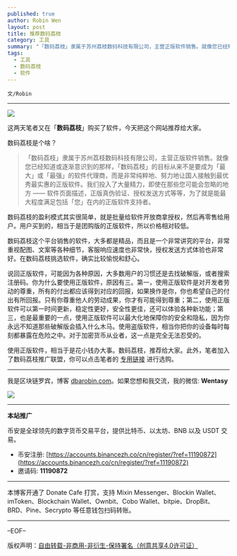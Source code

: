 ```yaml
---
published: true
author: Robin Wen
layout: post
title: 推荐数码荔枝
category: 工具
summary: "「数码荔枝」隶属于苏州荔枝数码科技有限公司，主营正版软件销售。就像您已经知道或逐渐意识到的那样，「数码荔枝」的目标从来不是要成为「最大」或「最强」的软件代理商，而是非常纯粹地、努力地让国人接触到最优秀最实惠的正版软件。我们投入了大量精力，即使在那些您可能会忽略的地方 —— 软件页面描述，正版真伪验证、授权发送方式等等，为了就是能最大程度满足包括「您」在内的正版软件支持者。使用正版软件，相当于是花小钱办大事。数码荔枝，推荐给大家。此外，笔者加入了数码荔枝推广联盟，你可以点击笔者的专用链接进行选购。"
tags:
  - 工具
  - 数码荔枝
  - 软件
---
```


`文/Robin`

***

![](https://cdn.dbarobin.com/8ttynzj.png)

这两天笔者又在「**数码荔枝**」购买了软件，今天把这个网站推荐给大家。

数码荔枝是个啥？

> 「数码荔枝」隶属于苏州荔枝数码科技有限公司，主营正版软件销售。就像您已经知道或逐渐意识到的那样，「数码荔枝」的目标从来不是要成为「最大」或「最强」的软件代理商，而是非常纯粹地、努力地让国人接触到最优秀最实惠的正版软件。我们投入了大量精力，即使在那些您可能会忽略的地方 —— 软件页面描述，正版真伪验证、授权发送方式等等，为了就是能最大程度满足包括「您」在内的正版软件支持者。

数码荔枝的盈利模式其实很简单，就是批量给软件开放商拿授权，然后再零售给用户。用户买到的，相当于是团购版的正版软件，所以价格相对较低。

数码荔枝这个平台销售的软件，大多都是精品，而且是一个非常讲究的平台，非常重视配图、文案等各种细节，客服响应速度也非常快，授权发送方式体验也非常好。在数码荔枝挑选软件，确实比较愉悦和舒心。

说回正版软件，可能因为各种原因，大多数用户的习惯还是去找破解版，或者搜索注册码。你为什么要使用正版软件，原因有三。第一，使用正版软件是对开发者劳动的尊重，所有的付出都应该得到对应的回报，如果换作是你，你也希望自己的付出有所回报。只有你尊重他人的劳动成果，你才有可能得到尊重；第二，使用正版软件可以第一时间更新，稳定性更好，安全性更佳，还可以体验各种新功能；第三，也是最重要的一点，使用正版软件可以最大化地保障你的安全和隐私，因为你永远不知道那些破解版会插入什么木马。使用盗版软件，相当你把你的设备每时每刻都暴露在危险之中。对于加密货币从业者，这一点是完全无法忍受的。

使用正版软件，相当于是花小钱办大事。数码荔枝，推荐给大家。此外，笔者加入了数码荔枝推广联盟，你可以点击笔者的 [专用链接](https://store.lizhi.io/?cid=xt6wh3qk) 进行选购。

***

我是区块链罗宾，博客 [dbarobin.com](https://dbarobin.com/)。如果您想和我交流，我的微信: **Wentasy**

![](https://cdn.dbarobin.com/v4yywe2.png)

***

**本站推广**

币安是全球领先的数字货币交易平台，提供比特币、以太坊、BNB 以及 USDT 交易。

* 币安注册: [https://accounts.binancezh.co/cn/register/?ref=11190872](https://accounts.binancezh.co/cn/register/?ref=11190872)
* 邀请码: **11190872**

***

本博客开通了 Donate Cafe 打赏，支持 Mixin Messenger、Blockin Wallet、imToken、Blockchain Wallet、Ownbit、Cobo Wallet、bitpie、DropBit、BRD、Pine、Secrypto 等任意钱包扫码转账。

<center>
    <div class="--donate-button"
         data-button-id="f8b9df0d-af9a-460d-8258-d3f435445075"
    ></div>
</center>

***

–EOF–

版权声明：[自由转载-非商用-非衍生-保持署名（创意共享4.0许可证）](http://creativecommons.org/licenses/by-nc-nd/4.0/deed.zh)